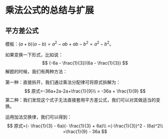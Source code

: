 # 乘法公式的总结与扩展

## 平方差公式

模板：$(a + b)(a - b) = a^2 - ab + ab - b^2 = a^2 - b^2$。

如果变换一下形式，比如说：
$$
(-6a - \frac{1}{3})(6a - \frac{1}{3})
$$
解题的时候，我们有两种方法：

第一种：直接拆开，我们通过乘法分配律可将原式拆解为：
$$
原式=-36a+2a-2a+\frac{1}{9}\\
= -36a + \frac{1}{9}
$$
第二种：我们发现这个式子无法直接套用平方差公式，我们可以对其做适当的变换。

运用加法交换律，我们可以得到：
$$
原式=(- \frac{1}{3} - 6a)(- \frac{1}{3} + 6a)\\
=(-\frac{1}{3})^2 - (6a)^2\\
=\frac{1}{9} - 36a
$$
